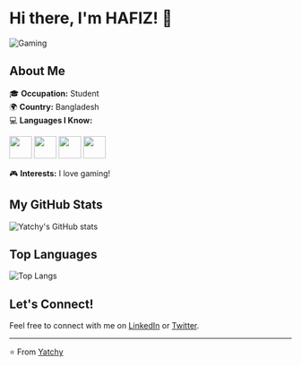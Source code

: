 # Hi there, I'm HAFIZ! 👋

![Gaming](https://i.imgflip.com/1u5fr8.gif)

## About Me

🎓 **Occupation:** Student  
🌍 **Country:** Bangladesh  
💻 **Languages I Know:**

<img src="https://upload.wikimedia.org/wikipedia/commons/1/18/C_Programming_Language.svg" height="40">
<img src="https://upload.wikimedia.org/wikipedia/commons/1/18/ISO_C%2B%2B_Logo.svg" height="40">
<img src="https://upload.wikimedia.org/wikipedia/en/3/30/Java_programming_language_logo.svg" height="40">
<img src="https://upload.wikimedia.org/wikipedia/commons/c/c3/Python-logo-notext.svg" height="40">

🎮 **Interests:** I love gaming!

## My GitHub Stats

![Yatchy's GitHub stats](https://github-readme-stats.vercel.app/api?username=TNM88&show_icons=true&theme=radical)

## Top Languages

![Top Langs](https://github-readme-stats.vercel.app/api/top-langs/?username=TNM88&layout=compact&theme=radical)

## Let's Connect!

Feel free to connect with me on [LinkedIn](https://www.linkedin.com/) or [Twitter](https://twitter.com/).

---

⭐️ From [Yatchy](https://github.com/TNM88)
